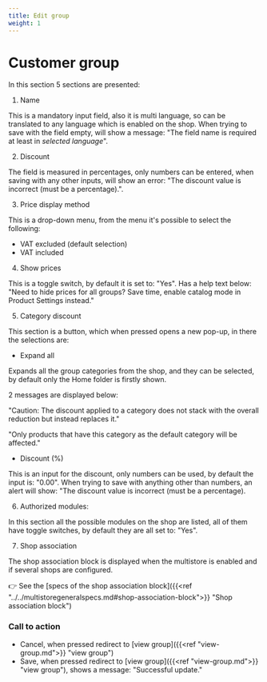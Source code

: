 ```yaml
---
title: Edit group
weight: 1
---
```


# Customer group

In this section 5 sections are presented:

1) Name

This is a mandatory input field, also it is multi language, so can be translated to any language which is enabled on the shop. When trying to save with the field empty, will show a message: "The field name is required at least in *selected language*".

2) Discount

The field is measured in percentages, only numbers can be entered, when saving with any other inputs, will show an error: "The discount value is incorrect (must be a percentage).".

3) Price display method

This is a drop-down menu, from the menu it's possible to select the following:

 - VAT excluded (default selection)
 - VAT included

4) Show prices

This is a toggle switch, by default it is set to: "Yes". Has a help text below: "Need to hide prices for all groups? Save time, enable catalog mode in Product Settings instead."

5) Category discount

This section is a button, which when pressed opens a new pop-up, in there the selections are:

- Expand all

Expands all the group categories from the shop, and they can be selected, by default only the Home folder is firstly shown.

2 messages are displayed below:

"Caution: The discount applied to a category does not stack with the overall reduction but instead replaces it."

"Only products that have this category as the default category will be affected."

- Discount (%)

This is an input for the discount, only numbers can be used, by default the input is: "0.00". When trying to save with anything other than numbers, an alert will show: "The discount value is incorrect (must be a percentage).

6) Authorized modules:

In this section all the possible modules on the shop are listed, all of them have toggle switches, by default they are all set to: "Yes".

7) Shop association

The shop association block is displayed when the multistore is enabled and if several shops are configured.

👉 See the [specs of the shop association block]({{<ref "../../multistoregeneralspecs.md#shop-association-block">}} "Shop association block") 

### Call to action

- Cancel, when pressed redirect to [view group]({{<ref "view-group.md">}} "view group")
- Save, when pressed redirect to [view group]({{<ref "view-group.md">}} "view group"), shows a message: "Successful update."
